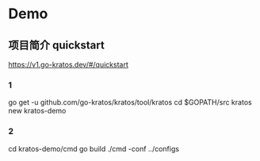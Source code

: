 # Demo

## 项目简介 quickstart

https://v1.go-kratos.dev/#/quickstart

### 1

go get -u github.com/go-kratos/kratos/tool/kratos
cd $GOPATH/src
kratos new kratos-demo

### 2

cd kratos-demo/cmd
go build
./cmd -conf ../configs

